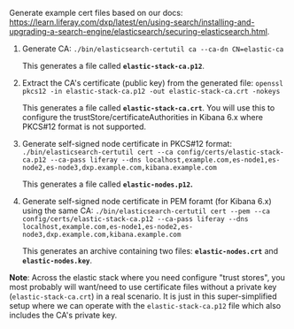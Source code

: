 Generate example cert files based on our docs: https://learn.liferay.com/dxp/latest/en/using-search/installing-and-upgrading-a-search-engine/elasticsearch/securing-elasticsearch.html.

1. Generate CA: `./bin/elasticsearch-certutil ca --ca-dn CN=elastic-ca`
  
    This generates a file called **`elastic-stack-ca.p12`**.
  
1. Extract the CA's certificate (public key) from the generated file: `openssl pkcs12 -in elastic-stack-ca.p12 -out elastic-stack-ca.crt -nokeys` 

    This generates a file called **`elastic-stack-ca.crt`**. You will use this to configure the trustStore/certificateAuthorities in Kibana 6.x where PKCS#12 format is not supported.
    
1. Generate self-signed node certificate in PKCS#12 format: `./bin/elasticsearch-certutil cert --ca config/certs/elastic-stack-ca.p12 --ca-pass liferay --dns localhost,example.com,es-node1,es-node2,es-node3,dxp.example.com,kibana.example.com`

    This generates a file called **`elastic-nodes.p12`.**
    
1. Generate self-signed node certificate in PEM foramt (for Kibana 6.x) using the same CA: `./bin/elasticsearch-certutil cert --pem --ca config/certs/elastic-stack-ca.p12 --ca-pass liferay --dns localhost,example.com,es-node1,es-node2,es-node3,dxp.example.com,kibana.example.com`

    This generates an archive containing two files: **`elastic-nodes.crt`** and **`elastic-nodes.key`**.

**Note**: Across the elastic stack where you need configure "trust stores", you most probably will want/need to use certificate files without a private key (`elastic-stack-ca.crt`) in a real scenario. It is just in this super-simplified setup where we can operate with the `elastic-stack-ca.p12` file which also includes the CA's private key.

